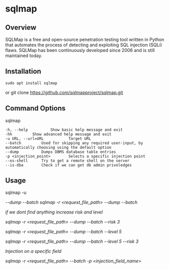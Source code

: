 # sqlmap

## Overview

SQLMap is a free and open-source penetration testing tool written in Python that automates the process of detecting and exploiting SQL injection (SQLi) flaws. SQLMap has been continuously developed since 2006 and is still maintained today.

## Installation

	sudo apt install sqlmap
or
	git clone https://github.com/sqlmapproject/sqlmap.git


## Command Options

sqlmap

	-h, --help			Show basic help message and exit
	-hh			Show advanced help message and exit
	-u URL, --url=URL			Target URL
	--batch			Used for skipping any required user-input, by automatically choosing using the default option
	--dump			Dumps DBMS database table entries
	-p <injection_point>		Selects a specific injection point
	--os-shell		Try to get a remote shell on the server
	--is-dba		Check if we can get db admin priveledges


## Usage

sqlmap -u <address> --dump --batch
sqlmap -r <request_file_path> --dump --batch

if we dont find anything increase risk and level

sqlmap -r <request_file_path> --dump --batch --risk 3

sqlmap -r <request_file_path> --dump --batch --level 5

sqlmap -r <request_file_path> --dump --batch --level 5 --risk 3

Injection on a specific field

sqlmap -r <request_file_path> --batch -p <injection_field_name>